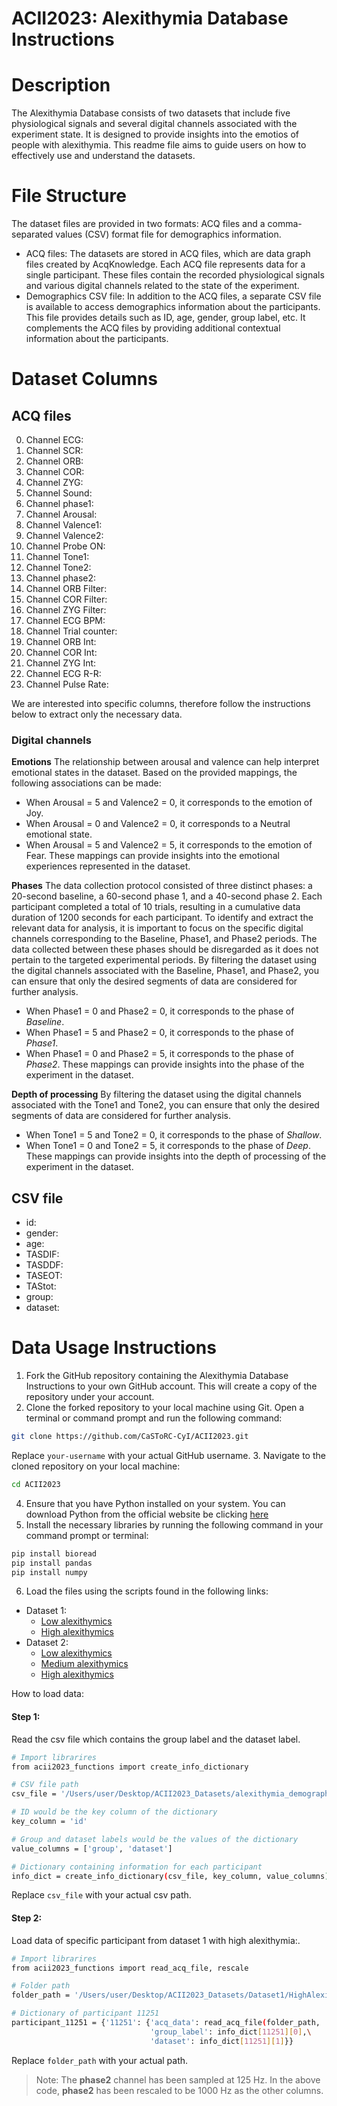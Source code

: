 # ACII2023: Alexithymia Database Instructions

# Description
The Alexithymia Database consists of two datasets that include five physiological signals and several digital channels associated with the experiment state. It is designed to provide insights into the emotios of people with alexithymia. This readme file aims to guide users on how to effectively use and understand the datasets. 

# File Structure
The dataset files are provided in two formats: ACQ files and a comma-separated values (CSV) format file for demographics information.

- ACQ files: The datasets are stored in ACQ files, which are data graph files created by AcqKnowledge. Each ACQ file represents data for a single participant. These files contain the recorded physiological signals and various digital channels related to the state of the experiment.
- Demographics CSV file: In addition to the ACQ files, a separate CSV file is available to access demographics information about the participants. This file provides details such as ID, age, gender, group label, etc. It complements the ACQ files by providing additional contextual information about the participants.

# Dataset Columns
## ACQ files
0. Channel ECG:
1. Channel SCR:
2. Channel ORB:
3. Channel COR:
4. Channel ZYG:
5. Channel Sound:
6. Channel phase1:
7. Channel Arousal:
8. Channel Valence1:
9. Channel Valence2:
10. Channel Probe ON:
11. Channel Tone1:
12. Channel Tone2:
13. Channel phase2:
14. Channel ORB Filter:
15. Channel COR Filter:
16. Channel ZYG Filter:
17. Channel ECG BPM:
18. Channel Trial counter:
19. Channel ORB Int:
20. Channel COR Int:
21. Channel ZYG Int:
22. Channel ECG R-R:
23. Channel Pulse Rate:

We are interested into specific columns, therefore follow the instructions below to extract only the necessary data. 

### Digital channels
**Emotions**
The relationship between arousal and valence can help interpret emotional states in the dataset. Based on the provided mappings, the following associations can be made:
- When Arousal = 5 and Valence2 = 0, it corresponds to the emotion of Joy.
- When Arousal = 0 and Valence2 = 0, it corresponds to a Neutral emotional state.
- When Arousal = 5 and Valence2 = 5, it corresponds to the emotion of Fear.
These mappings can provide insights into the emotional experiences represented in the dataset.

**Phases**
The data collection protocol consisted of three distinct phases: a 20-second baseline, a 60-second phase 1, and a 40-second phase 2. Each participant completed a total of 10 trials, resulting in a cumulative data duration of 1200 seconds for each participant.
To identify and extract the relevant data for analysis, it is important to focus on the specific digital channels corresponding to the Baseline, Phase1, and Phase2 periods. The data collected between these phases should be disregarded as it does not pertain to the targeted experimental periods.
By filtering the dataset using the digital channels associated with the Baseline, Phase1, and Phase2, you can ensure that only the desired segments of data are considered for further analysis.
- When Phase1 = 0 and Phase2 = 0, it corresponds to the phase of _Baseline_.
- When Phase1 = 5 and Phase2 = 0, it corresponds to the phase of _Phase1_.
- When Phase1 = 0 and Phase2 = 5, it corresponds to the phase of _Phase2_.
These mappings can provide insights into the phase of the experiment in the dataset.

**Depth of processing**
By filtering the dataset using the digital channels associated with the Tone1 and Tone2, you can ensure that only the desired segments of data are considered for further analysis.
- When Tone1 = 5 and Tone2 = 0, it corresponds to the phase of _Shallow_.
- When Tone1 = 0 and Tone2 = 5, it corresponds to the phase of _Deep_.
These mappings can provide insights into the depth of processing of the experiment in the dataset.


## CSV file
- id:
- gender:
- age:
- TASDIF:
- TASDDF:
- TASEOT:
- TAStot:
- group:
- dataset:

# Data Usage Instructions
1. Fork the GitHub repository containing the Alexithymia Database Instructions to your own GitHub account. This will create a copy of the repository under your account.
2. Clone the forked repository to your local machine using Git. Open a terminal or command prompt and run the following command:
```sh
git clone https://github.com/CaSToRC-CyI/ACII2023.git
```
Replace `your-username` with your actual GitHub username.
3. Navigate to the cloned repository on your local machine:
```sh
cd ACII2023
```
4. Ensure that you have Python installed on your system. You can download Python from the official website be clicking [here](https://www.python.org/downloads/)
5. Install the necessary libraries by running the following command in your command prompt or terminal:
```sh
pip install bioread
pip install pandas
pip install numpy
```
6. Load the files using the scripts found in the following links:
- Dataset 1:
  - [Low alexithymics](https://github.com/CaSToRC-CyI/ACII2023/blob/main/dataset1_low_dictionaries.py)
  - [High alexithymics](https://github.com/CaSToRC-CyI/ACII2023/blob/main/dataset1_high_dictionaries.py)
- Dataset 2:
  - [Low alexithymics](https://github.com/CaSToRC-CyI/ACII2023/blob/main/dataset2_low_dictionaries.py)
  - [Medium alexithymics](https://github.com/CaSToRC-CyI/ACII2023/blob/main/dataset2_medium_dictionaries.py)
  - [High alexithymics](https://github.com/CaSToRC-CyI/ACII2023/blob/main/dataset2_high_dictionaries.py)

How to load data: 
#### Step 1:
Read the csv file which contains the group label and the dataset label.
```sh
# Import librarires
from acii2023_functions import create_info_dictionary

# CSV file path
csv_file = '/Users/user/Desktop/ACII2023_Datasets/alexithymia_demographics_info.csv'

# ID would be the key column of the dictionary
key_column = 'id'

# Group and dataset labels would be the values of the dictionary
value_columns = ['group', 'dataset'] 

# Dictionary containing information for each participant
info_dict = create_info_dictionary(csv_file, key_column, value_columns)
```
Replace `csv_file` with your actual csv path.

#### Step 2:
Load data of specific participant from dataset 1 with high alexithymia:. 
```sh
# Import librarires
from acii2023_functions import read_acq_file, rescale

# Folder path
folder_path = '/Users/user/Desktop/ACII2023_Datasets/Dataset1/HighAlexithymics/'

# Dictionary of participant 11251
participant_11251 = {'11251': {'acq_data': read_acq_file(folder_path, '11251.acq'),\
                               'group_label': info_dict[11251][0],\
                               'dataset': info_dict[11251][1]}}
```
Replace `folder_path` with your actual path.

> Note: The **phase2** channel has been sampled at 125 Hz. In the above code, **phase2** has been rescaled to be 1000 Hz as the other columns.


